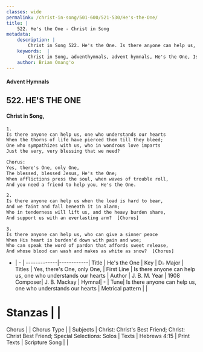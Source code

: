 ```yaml
---
classes: wide
permalink: /christ-in-song/501-600/521-530/He's-the-One/
title: |
    522. He's the One - Christ in Song
metadata:
    description: |
        Christ in Song 522. He's the One. Is there anyone can help us, one who understands our hearts When the thorns of life have pierced them till they bleed; One who sympathizes with us, who in wondrous love imparts Just the very, very blessing that we need? Chorus: Yes, there's One, only One, The blessed, blessed Jesus, He's the One; When afflictions press the soul, when waves of trouble roll, And you need a friend to help you, He's the One.
    keywords:  |
        Christ in Song, adventhymnals, advent hymnals, He's the One, Is there anyone can help us, one who understands our hearts. Yes, there's One, only One,
    author: Brian Onang'o
---
```


#### Advent Hymnals
## 522. HE'S THE ONE
####  Christ in Song,

```txt
1.
Is there anyone can help us, one who understands our hearts
When the thorns of life have pierced them till they bleed;
One who sympathizes with us, who in wondrous love imparts
Just the very, very blessing that we need?

Chorus:
Yes, there's One, only One,
The blessed, blessed Jesus, He's the One;
When afflictions press the soul, when waves of trouble roll,
And you need a friend to help you, He's the One.

2.
Is there anyone can help us when the load is hard to bear,
And we faint and fall beneath it in alarm;
Who in tenderness will lift us, and the heavy burden share,
And support us with an everlasting arm?  [Chorus]

3.
Is there anyone can help us, who can give a sinner peace
When His heart is burden'd down with pain and woe;
Who can speak the word of pardon that affords sweet release,
And whose blood can wash and makes as white as snow?  [Chorus]

```

- |   -  |
-------------|------------|
Title | He's the One |
Key | D♭ Major |
Titles | Yes, there's One, only One, |
First Line | Is there anyone can help us, one who understands our hearts |
Author | J. B. M.
Year | 1908
Composer| J. B. Mackay |
Hymnal|  - |
Tune| Is there anyone can help us, one who understands our hearts |
Metrical pattern | |
# Stanzas |  |
Chorus |  |
Chorus Type |  |
Subjects | Christ: Christ's Best Friend; Christ: Christ Best Friend; Special Selections: Solos |
Texts | Hebrews 4:15 |
Print Texts | 
Scripture Song |  |
    
